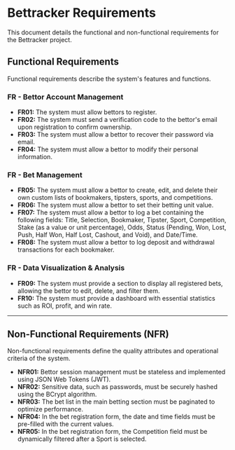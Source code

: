 # Bettracker Requirements

This document details the functional and non-functional requirements for the Bettracker project.

## Functional Requirements

Functional requirements describe the system's features and functions.

### FR - Bettor Account Management
* **FR01:** The system must allow bettors to register.
* **FR02:** The system must send a verification code to the bettor's email upon registration to confirm ownership.
* **FR03:** The system must allow a bettor to recover their password via email.
* **FR04:** The system must allow a bettor to modify their personal information.

### FR - Bet Management
* **FR05:** The system must allow a bettor to create, edit, and delete their own custom lists of bookmakers, tipsters, sports, and competitions.
* **FR06:** The system must allow a bettor to set their betting unit value.
* **FR07:** The system must allow a bettor to log a bet containing the following fields: Title, Selection, Bookmaker, Tipster, Sport, Competition, Stake (as a value or unit percentage), Odds, Status (Pending, Won, Lost, Push, Half Won, Half Lost, Cashout, and Void), and Date/Time.
* **FR08:** The system must allow a bettor to log deposit and withdrawal transactions for each bookmaker.

### FR - Data Visualization & Analysis
* **FR09:** The system must provide a section to display all registered bets, allowing the bettor to edit, delete, and filter them.
* **FR10:** The system must provide a dashboard with essential statistics such as ROI, profit, and win rate.

---

## Non-Functional Requirements (NFR)

Non-functional requirements define the quality attributes and operational criteria of the system.

* **NFR01:** Bettor session management must be stateless and implemented using JSON Web Tokens (JWT).
* **NFR02:** Sensitive data, such as passwords, must be securely hashed using the BCrypt algorithm.
* **NFR03:** The bet list in the main betting section must be paginated to optimize performance.
* **NFR04:** In the bet registration form, the date and time fields must be pre-filled with the current values.
* **NFR05:** In the bet registration form, the Competition field must be dynamically filtered after a Sport is selected.
